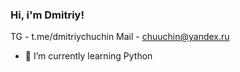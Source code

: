 ### Hi, i'm Dmitriy!

TG - t.me/dmitriychuchin
Mail - chuuchin@yandex.ru

- 🌱 I’m currently learning Python
